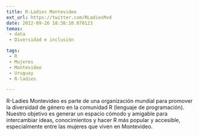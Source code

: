 ```yaml
---
title: R-Ladies Montevideo
ext_url: https://twitter.com/RLadiesMvd
date: 2022-09-26 18:38:10.070123
temas:
 - data
 - Diversidad e inclusión

tags:
 - R
 - Mujeres
 - Montevideo
 - Uruguay
 - R-ladies

---
```


R-Ladies Montevideo es parte de una organización mundial para promover la diversidad de género en la comunidad R (lenguaje de programación). Nuestro objetivo es generar un espacio cómodo y amigable para intercambiar ideas, conocimientos y hacer R más popular y accesible, especialmente entre las mujeres que viven en Montevideo.

    